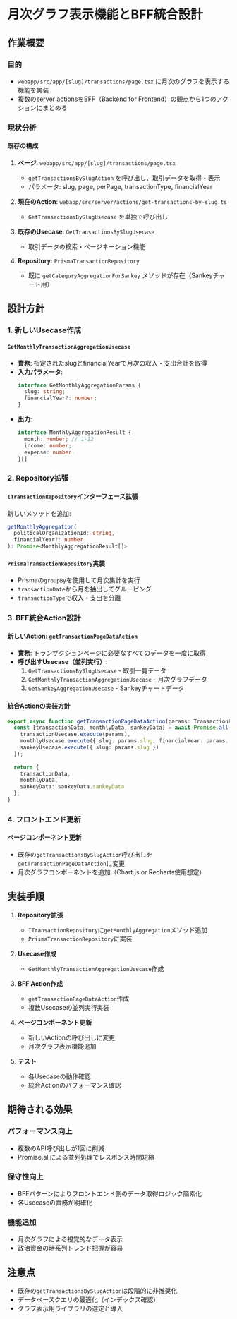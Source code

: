 # 月次グラフ表示機能とBFF統合設計

## 作業概要

### 目的
- `webapp/src/app/[slug]/transactions/page.tsx` に月次のグラフを表示する機能を実装
- 複数のserver actionsをBFF（Backend for Frontend）の観点から1つのアクションにまとめる

### 現状分析

#### 既存の構成
1. **ページ**: `webapp/src/app/[slug]/transactions/page.tsx`
   - `getTransactionsBySlugAction` を呼び出し、取引データを取得・表示
   - パラメータ: slug, page, perPage, transactionType, financialYear

2. **現在のAction**: `webapp/src/server/actions/get-transactions-by-slug.ts`
   - `GetTransactionsBySlugUsecase` を単独で呼び出し

3. **既存のUsecase**: `GetTransactionsBySlugUsecase`
   - 取引データの検索・ページネーション機能

4. **Repository**: `PrismaTransactionRepository`
   - 既に `getCategoryAggregationForSankey` メソッドが存在（Sankeyチャート用）

## 設計方針

### 1. 新しいUsecase作成

#### `GetMonthlyTransactionAggregationUsecase`
- **責務**: 指定されたslugとfinancialYearで月次の収入・支出合計を取得
- **入力パラメータ**:
  ```typescript
  interface GetMonthlyAggregationParams {
    slug: string;
    financialYear?: number;
  }
  ```
- **出力**:
  ```typescript
  interface MonthlyAggregationResult {
    month: number; // 1-12
    income: number;
    expense: number;
  }[]
  ```

### 2. Repository拡張

#### `ITransactionRepository`インターフェース拡張
新しいメソッドを追加:
```typescript
getMonthlyAggregation(
  politicalOrganizationId: string,
  financialYear?: number
): Promise<MonthlyAggregationResult[]>
```

#### `PrismaTransactionRepository`実装
- Prismaの`groupBy`を使用して月次集計を実行
- `transactionDate`から月を抽出してグルーピング
- `transactionType`で収入・支出を分離

### 3. BFF統合Action設計

#### 新しいAction: `getTransactionPageDataAction`
- **責務**: トランザクションページに必要なすべてのデータを一度に取得
- **呼び出すUsecase（並列実行）**:
  1. `GetTransactionsBySlugUsecase` - 取引一覧データ
  2. `GetMonthlyTransactionAggregationUsecase` - 月次グラフデータ
  3. `GetSankeyAggregationUsecase` - Sankeyチャートデータ

#### 統合Actionの実装方針
```typescript
export async function getTransactionPageDataAction(params: TransactionPageParams) {
  const [transactionData, monthlyData, sankeyData] = await Promise.all([
    transactionUsecase.execute(params),
    monthlyUsecase.execute({ slug: params.slug, financialYear: params.financialYear }),
    sankeyUsecase.execute({ slug: params.slug })
  ]);
  
  return {
    transactionData,
    monthlyData,
    sankeyData: sankeyData.sankeyData
  };
}
```

### 4. フロントエンド更新

#### ページコンポーネント更新
- 既存の`getTransactionsBySlugAction`呼び出しを`getTransactionPageDataAction`に変更
- 月次グラフコンポーネントを追加（Chart.js or Recharts使用想定）

## 実装手順

1. **Repository拡張**
   - `ITransactionRepository`に`getMonthlyAggregation`メソッド追加
   - `PrismaTransactionRepository`に実装

2. **Usecase作成**
   - `GetMonthlyTransactionAggregationUsecase`作成

3. **BFF Action作成**
   - `getTransactionPageDataAction`作成
   - 複数Usecaseの並列実行実装

4. **ページコンポーネント更新**
   - 新しいActionの呼び出しに変更
   - 月次グラフ表示機能追加

5. **テスト**
   - 各Usecaseの動作確認
   - 統合Actionのパフォーマンス確認

## 期待される効果

### パフォーマンス向上
- 複数のAPI呼び出しが1回に削減
- Promise.allによる並列処理でレスポンス時間短縮

### 保守性向上
- BFFパターンによりフロントエンド側のデータ取得ロジック簡素化
- 各Usecaseの責務が明確化

### 機能追加
- 月次グラフによる視覚的なデータ表示
- 政治資金の時系列トレンド把握が容易

## 注意点

- 既存の`getTransactionsBySlugAction`は段階的に非推奨化
- データベースクエリの最適化（インデックス確認）
- グラフ表示用ライブラリの選定と導入